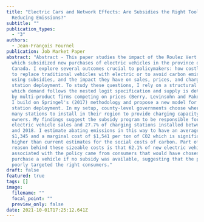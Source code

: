 ```yaml
---
title: "Electric Cars and Network Effects: Are Subsidies the Right Tool for
  Reducing Emissions?"
subtitle: ""
publication_types:
  - "3"
authors:
  - Jean-François Fournel
publication: Job Market Paper
abstract: "Abstract - This paper studies the impact of the Roulez Vert program,
  which subsidized new purchases of electric vehicles in the province of Quebec,
  Canada. I explore several outcomes crucial to policymakers: how costly it is
  to replace traditional vehicles with electric or to avoid carbon emissions
  using subsidies, and the impact they have on sales, prices, and charging
  station deployment. To study these questions, I rely on a structural model in
  which demand follows the nested logit specification and supply is determined
  by multi-product firms competing on prices (Berry, Levinsohn and Pakes, 1995).
  I build on Springel's (2017) methodology and propose a new model for charging
  station deployment. In my setup, county-level governments choose where and how
  many stations to install in their region to provide charging capacity to EV
  owners. My findings suggest the subsidy program to be responsible for 45.7% of
  electric vehicle sales and 27.7% of charging stations installed between 2012
  and 2018. I estimate abating emissions in this way to have an average cost
  $1,345 and a marginal cost of $1,541 per ton of CO2 which is significantly
  higher than current estimates for the social costs of carbon. Part of the
  reason behind these sizeable costs is that 62.1% of new electric vehicle sales
  associated with the policy came from consumers that would have chosen not to
  purchase a vehicle if no subsidy was available, suggesting that the policy
  poorly targeted the right consumers."
draft: false
featured: true
tags: []
image:
  filename: ""
  focal_point: ""
  preview_only: false
date: 2021-10-01T17:25:12.641Z
---
```

